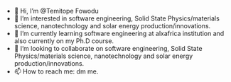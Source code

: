 - 👋 Hi, I’m @Temitope Fowodu
- 👀 I’m interested in software engineering, Solid State Physics/materials science, nanotechnology and solar energy production/innovations.
- 🌱 I’m currently learning software engineering at alxafrica institution and also currently on my Ph.D course.
- 💞️ I’m looking to collaborate on software engineering, Solid State Physics/materials science, nanotechnology and solar energy production/innovations.
- 📫 How to reach me: dm me.

<!---
Fowoduto/Fowoduto is a ✨ special ✨ repository because its `README.md` (this file) appears on your GitHub profile.
You can click the Preview link to take a look at your changes.
--->
